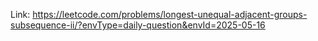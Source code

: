 Link: https://leetcode.com/problems/longest-unequal-adjacent-groups-subsequence-ii/?envType=daily-question&envId=2025-05-16